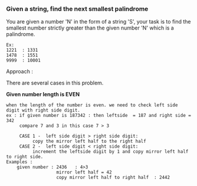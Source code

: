 ### Given a string, find the next smallest palindrome
You are given a number 'N' in the form of a string 'S', your task is to find the smallest number 
strictly greater than the given number 'N' which is a palindrome.
```
Ex:
1221  : 1331
1478  : 1551
9999  : 10001
```

Approach  : 

There are several cases in this problem.

**Given number length is EVEN**

```
when the length of the number is even. we need to check left side digit with right side digit.
ex : if given number is 187342 : then leftside  = 187 and right side = 342
     compare 7 and 3 in this case 7 > 3
     
     CASE 1 -  left side digit > right side digit:
          copy the mirror left half to the right half
     CASE 2 -  left side digit < right side digit:
          increment the leftside digit by 1 and copy mirror left half to right side.
Examples : 
    given number : 2436   : 4>3
                   mirror left half = 42
                   copy mirror left half to right half  : 2442
    
    
```

